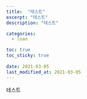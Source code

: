 ```yaml
---
title:  "테스트"
excerpt: "테스트"
description: "테스트"

categories:
  - loan

toc: true
toc_sticky: true
 
date: 2021-03-05
last_modified_at: 2021-03-05
---
```

테스트